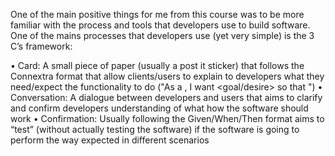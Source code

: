 One of the main positive things for me from this course was to be more familiar with the process and tools that developers use to build software. One of the mains processes that developers use (yet very simple) is the 3 C’s framework:

•	Card: A small piece of paper (usually a post it sticker) that follows the Connextra format that allow clients/users to explain to developers what they need/expect the functionality to do ("As a <role>, I want <goal/desire> so that <benefit>")
•	Conversation: A dialogue between developers and users that aims to clarify and confirm developers understanding of what how the software should work
•	Confirmation: Usually following the Given/When/Then format aims to “test” (without actually testing the software) if the software is going to perform the way expected in different scenarios
